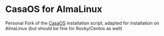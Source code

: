 # CasaOS for AlmaLinux
Personal Fork of the [CasaOS](https://github.com/IceWhaleTech/CasaOS) installation script, adapted for installation on AlmaLinux (but should be fine for Rocky/Centos as well)

